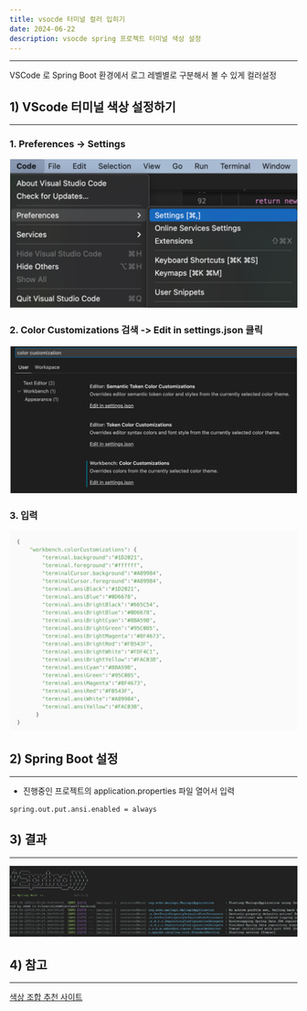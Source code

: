 ```yaml
---
title: vsocde 터미널 컬러 입히기
date: 2024-06-22
description: vsocde spring 프로젝트 터미널 색상 설정
---
```

---

VSCode 로 Spring Boot 환경에서 로그 레벨별로 구분해서 볼 수 있게 컬러설정

## 1) VScode 터미널 색상 설정하기
---

### 1. Preferences -> Settings 

![](../../../../public/img/vsc터미널색상/1.png)

### 2. Color Customizations 검색 -> Edit in settings.json 클릭

![](../../../../public/img/vsc터미널색상/2.png)

### 3. 입력

![](../../../../public/img/vsc터미널색상/3.png)

## 2) Spring Boot 설정
---


- 진행중인 프로젝트의 application.properties 파일 열어서 입력

```
spring.out.put.ansi.enabled = always	
```


## 3) 결과
---

![](../../../../public/img/vsc터미널색상/5.png)

## 4) 참고
---

 [색상 조합 추천 사이트](https://glitchbone.github.io/vscode-base16-term/#/bright)


